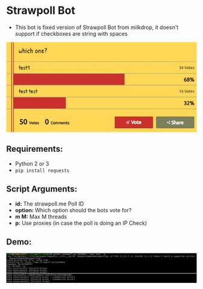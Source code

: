 # Strawpoll Bot

- This bot is fixed version of Strawpoll Bot from milkdrop, it doesn't support if checkboxes are string with spaces

![](/img/strawpoll1.jpg)

## Requirements:
- Python 2 or 3
- `pip install requests`

## Script Arguments:
- **id:** The strawpoll.me Poll ID
- **option:** Which option should the bots vote for?
- **m M:** Max M threads
- **p:** Use proxies (in case the poll is doing an IP Check)

## Demo:
![](/img/howto.jpg)
